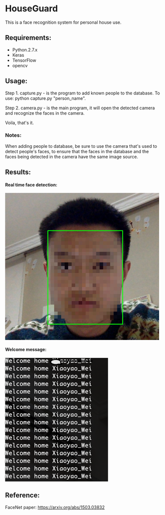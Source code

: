# HouseGuard
This is a face recognition system for personal house use.

## Requirements:
  - Python.2.7.x
  - Keras
  - TensorFlow
  - opencv

## Usage:

Step 1. capture.py - is the program to add known people to the database. To use: python capture.py "person_name".

Step 2. camera.py - is the main program, it will open the detected camera and recognize the faces in the camera.

Voila, that's it.


### Notes:
When adding people to database, be sure to use the camera that's used to detect people's faces, to ensure that the faces in the database and the faces being detected in the camera have the same image source.

## Results:

#### Real time face detection:

<img src="demo_images/face_detected.jpg" width="500" />

#### Welcome message:

<img src="demo_images/welcome_message.png" height="400" />


## Reference:
FaceNet paper: https://arxiv.org/abs/1503.03832

